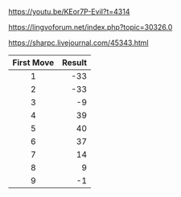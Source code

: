 https://youtu.be/KEor7P-EviI?t=4314

https://lingvoforum.net/index.php?topic=30326.0

https://sharpc.livejournal.com/45343.html


First Move |   Result
 :---:       | ---:
1 | -33
2 | -33
3 |  -9
4 | 39
5 | 40
6 | 37
7 | 14
8 |  9
9 |  -1
